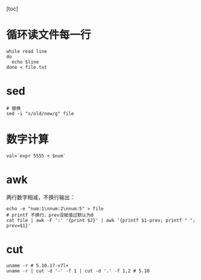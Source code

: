 [toc]

# 循环读文件每一行

```shell
while read line
do
  echo $line
done < file.txt
```

# sed

```shell
# 替换
sed -i "s/old/new/g" file
```

# 数字计算

```shell
val=`expr 5555 + $num`
```

# awk

两行数字相减，不换行输出：
```shell
echo -e "num:1\nnum:2\nnum:5" > file
# printf 不换行，prev没赋值过默认为0
cat file | awk -F ':' '{print $2}' | awk '{printf $1-prev; printf " "; prev=$1}'
```

# cut

```shell
uname -r # 5.10.17-v7l+
uname -r | cut -d '-' -f 1 | cut -d '.' -f 1,2 # 5.10
```